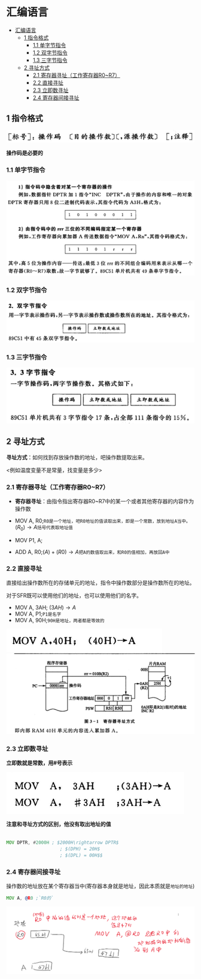 # 汇编语言

- [汇编语言](#汇编语言)
  - [1 指令格式](#1-指令格式)
    - [1.1 单字节指令](#11-单字节指令)
    - [1.2 双字节指令](#12-双字节指令)
    - [1.3 三字节指令](#13-三字节指令)
  - [2 寻址方式](#2-寻址方式)
    - [2.1 寄存器寻址（工作寄存器R0~R7）](#21-寄存器寻址工作寄存器r0r7)
    - [2.2 直接寻址](#22-直接寻址)
    - [2.3 立即数寻址](#23-立即数寻址)
    - [2.4 寄存器间接寻址](#24-寄存器间接寻址)

## 1 指令格式

![alt text](image.png)

**操作码是必要的**

### 1.1 单字节指令

![alt text](image-1.png)

### 1.2 双字节指令

![alt text](image-2.png)

### 1.3 三字节指令

![alt text](image-3.png)


## 2 寻址方式

**寻址方式**：如何找到存放操作数的地址，吧操作数提取出来。

<例如温度变量不是常量，找变量是多少>

### 2.1 寄存器寻址（工作寄存器R0~R7）

- **寄存器寻址**：由指令指出寄存器R0~R7中的某一个或者其他寄存器的内容作为操作数

- MOV A, R0;`R0是一个地址，吧R0地址的值读取出来，即是一个常数，放到地址A当中。` $(R_0)\rightarrow A$`括号代表取地址值`

- MOV P1, A;
- ADD A, R0;$(A)+(R0)\rightarrow A$`把A的数值取出来，和R0的值相加，再放回A中`


### 2.2 直接寻址

直接给出操作数所在的存储单元的地址，指令中操作数部分是操作数所在的地址。

对于SFR既可以使用他们的地址，也可以使用他们的名字。

- MOV A, 3AH; $(3AH)\rightarrow A$
- MOV A, P1;`P1是名字`
- MOV A, 90H;`90H是地址，两者都是等效的`


![alt text](image-5.png)
![alt text](image-4.png)

### 2.3 立即数寻址

**立即数就是常数，用#号表示**

![alt text](image-6.png)

**注意和寻址方式的区别，他没有取出地址的值**

```asm

MOV DPTR, #2000H ; $2000H\rightarrow DPTR$
                    ; $(DPH) = 20H$
                    ; $(DPL) = 00H$$

```

### 2.4 寄存器间接寻址

操作数的地址放在某个寄存器当中(寄存器本身就是地址，因此本质就是`地址的地址`)

```asm
MOV A, @R0 ;`R0的`

```

![alt text](image-7.png)